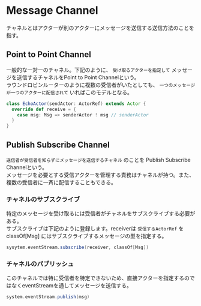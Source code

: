 # Message Channel
チャネルとはアクターが別のアクターにメッセージを送信する送信方法のことを指す。

## Point to Point Channel
一般的な一対一のチャネル。下記のように、 `受け取るアクターを指定して` メッセージを送信するチャネルをPoint to Point Channelという。  
ラウンドロビンルーターのように複数の受信者がいたとしても、 `一つのメッセージが一つのアクターに配信されて` いればこのモデルとなる。

```scala
class EchoActor(sendActor: ActorRef) extends Actor {
  override def receive = {
    case msg: Msg => senderActor ! msg // senderActor
  }
}
```

## Publish Subscribe Channel
`送信者が受信者を知らずにメッセージを送信するチャネル` のことを Publish Subscribe Channelという。  
メッセージを必要とする受信アクターを管理する責務はチャネルが持つ。また、複数の受信者に一斉に配信することもできる。

### チャネルのサブスクライブ
特定のメッセージを受け取るには受信者がチャネルをサブスクライブする必要がある。  
サブスクライブは下記のように登録します。receiverは `受信するActorRef` を classOf[Msg] にはサブスクライブするメッセージの型を指定する。

```scala
sysytem.eventStream.subscribe(receiver, classOf[Msg])
```

### チャネルのパブリッシュ
このチャネルでは特に受信者を特定できないため、直接アクターを指定するのではなくeventStreamを通してメッセージを送信する。

```scala
system.eventStream.publish(msg)
```
